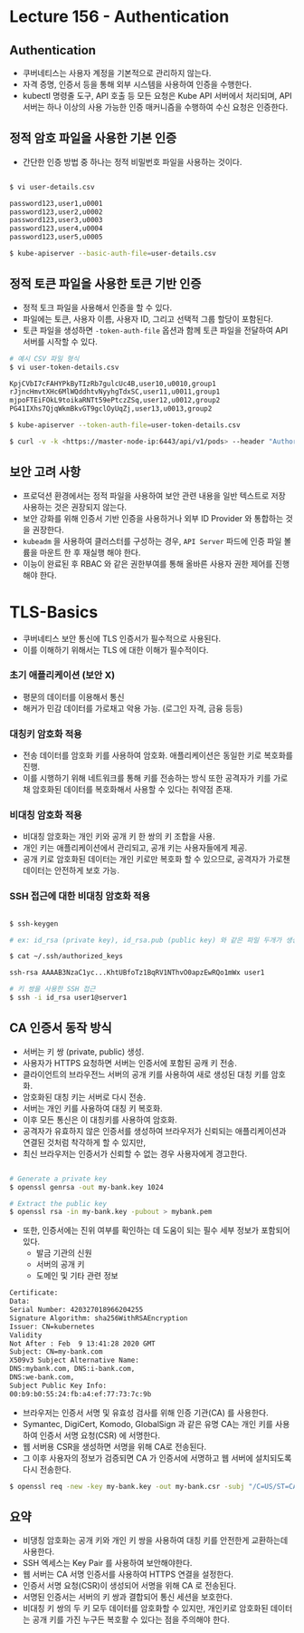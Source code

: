 # Lecture 156 - Authentication

## Authentication

- 쿠버네티스는 사용자 계정을 기본적으로 관리하지 않는다.
- 자격 증명, 인증서 등을 통해 외부 시스템을 사용하여 인증을 수행한다.
- kubectl 명령줄 도구, API 호출 등 모든 요청은 Kube API 서버에서 처리되며, API 서버는 하나 이상의 사용 가능한 인증 매커니즘을 수행하여 수신 요청은 인증한다.

## 정적 암호 파일을 사용한 기본 인증

- 간단한 인증 방법 중 하나는 정적 비밀번호 파일을 사용하는 것이다.

```bash

$ vi user-details.csv

password123,user1,u0001
password123,user2,u0002
password123,user3,u0003
password123,user4,u0004
password123,user5,u0005

$ kube-apiserver --basic-auth-file=user-details.csv

```

## 정적 토큰 파일을 사용한 토큰 기반 인증

- 정적 토크 파일을 사용해서 인증을 할 수 있다.
- 파일에는 토큰, 사용자 이름, 사용자 ID, 그리고 선택적 그룹 할당이 포함된다.
- 토큰 파일을 생성하면 `-token-auth-file` 옵션과 함께 토큰 파일을 전달하여 API 서버를 시작할 수 있다.

```bash
# 예시 CSV 파일 형식
$ vi user-token-details.csv

KpjCVbI7cFAHYPkByTIzRb7gulcUc4B,user10,u0010,group1
rJjncHmvtXHc6MlWQddhtvNyyhgTdxSC,user11,u0011,group1
mjpoFTEiFOkL9toikaRNTt59ePtczZSq,user12,u0012,group2
PG41IXhs7QjqWkmBkvGT9gclOyUqZj,user13,u0013,group2

```

```bash
$ kube-apiserver --token-auth-file=user-token-details.csv

$ curl -v -k <https://master-node-ip:6443/api/v1/pods> --header "Authorization: Bearer KpjCVbI7cFAHYPkByTIzRb7gulcUc4B"

```

## 보안 고려 사항

- 프로덕션 환경에서는 정적 파일을 사용하여 보안 관련 내용을 일반 텍스트로 저장 사용하는 것은 권장되지 않는다.
- 보안 강화를 위해 인증서 기반 인증을 사용하거나 외부 ID Provider 와 통합하는 것을 권장한다.
- `kubeadm` 을 사용하여 클러스터를 구성하는 경우, `API Server` 파드에 인증 파일 볼륨을 마운트 한 후 재실행 해야 한다.
- 이능이 완료된 후 RBAC 와 같은 권한부여를 통해 올바른 사용자 권한 제어를 진행해야 한다.

# TLS-Basics

- 쿠버네티스 보안 통신에 TLS 인증서가 필수적으로 사용된다.
- 이를 이해하기 위해서는 TLS 에 대한 이해가 필수적이다.

### 초기 애플리케이션 (보안 X)

- 평문의 데이터를 이용해서 통신
- 해커가 민감 데이터를 가로채고 악용 가능. (로그인 자격, 금융 등등)

### 대칭키 암호화 적용

- 전송 데이터를 암호화 키를 사용하여 암호화. 애플리케이션은 동일한 키로 복호화를 진행.
- 이를 시행하기 위해 네트워크를 통해 키를 전송하는 방식 또한 공격자가 키를 가로채 암호화된 데이터를 복호화해서 사용할 수 있다는 취약점 존재.

### 비대칭 암호화 적용

- 비대칭 암호화는 개인 키와 공개 키 한 쌍의 키 조합을 사용.
- 개인 키는 애플리케이션에서 관리되고, 공개 키는 사용자들에게 제공.
- 공개 키로 암호화된 데이터는 개인 키로만 복호화 할 수 있으므로, 공격자가 가로챈 데이터는 안전하게 보호 가능.

### SSH 접근에 대한 비대칭 암호화 적용

```bash

$ ssh-keygen

# ex: id_rsa (private key), id_rsa.pub (public key) 와 같은 파일 두개가 생성됨.

$ cat ~/.ssh/authorized_keys

ssh-rsa AAAAB3NzaC1yc...KhtUBfoTz1BqRV1NThvO0apzEwRQo1mWx user1

# 키 쌍을 사용한 SSH 접근
$ ssh -i id_rsa user1@server1

```

## CA 인증서 동작 방식

- 서버는 키 쌍 (private, public) 생성.
- 사용자가 HTTPS 요청하면 서버는 인증서에 포함된 공캐 키 전송.
- 클라이언트의 브라우전느 서버의 공개 키를 사용하여 새로 생성된 대칭 키를 암호화.
- 암호화된 대칭 키는 서버로 다시 전송.
- 서버는 개인 키를 사용하여 대칭 키 복호화.
- 이후 모든 통신은 이 대칭키를 사용하여 암호화.
- 공격자가 유효하지 않은 인증서를 생성하여 브라우저가 신뢰되는 애플리케이션과 연결된 것처럼 착각하게 할 수 있지만,
- 최신 브라우저는 인증서가 신뢰할 수 없는 경우 사용자에게 경고한다.

```bash

# Generate a private key
$ openssl genrsa -out my-bank.key 1024

# Extract the public key
$ openssl rsa -in my-bank.key -pubout > mybank.pem

```

- 또한, 인증서에는 진위 여부를 확인하는 데 도움이 되는 필수 세부 정보가 포함되어 있다.
    - 발금 기관의 신원
    - 서버의 공개 키
    - 도메인 및 기타 관련 정보

```bash
Certificate:
Data:
Serial Number: 420327018966204255
Signature Algorithm: sha256WithRSAEncryption
Issuer: CN=kubernetes
Validity
Not After : Feb  9 13:41:28 2020 GMT
Subject: CN=my-bank.com
X509v3 Subject Alternative Name:
DNS:mybank.com, DNS:i-bank.com,
DNS:we-bank.com,
Subject Public Key Info:
00:b9:b0:55:24:fb:a4:ef:77:73:7c:9b

```

- 브라우저는 인증서 서명 및 유효성 검사를 위해 인증 기관(CA) 를 사용한다.
- Symantec, DigiCert, Komodo, GlobalSign 과 같은 유명 CA는 개인 키를 사용하여 인증서 서명 요청(CSR) 에 서명한다.
- 웹 서버용 CSR을 생성하면 서명을 위해 CA로 전송된다.
- 그 이후 사용자의 정보가 검증되면 CA 가 인증서에 서명하고 웹 서버에 설치되도록 다시 전송한다.

```bash
$ openssl req -new -key my-bank.key -out my-bank.csr -subj "/C=US/ST=CA/O=MyOrg, Inc./CN=my-bank.com"

```

## 요약

- 비댕칭 암호화는 공개 키와 개인 키 쌍을 사용하여 대칭 키를 안전한게 교환하는데 사용한다.
- SSH 엑세스는 Key Pair 를 사용하여 보안해야한다.
- 웹 서버는 CA 서명 인증서를 사용하여 HTTPS 연결을 설정한다.
- 인증서 서명 요청(CSR)이 생성되어 서명을 위해 CA 로 전송된다.
- 서명된 인증서는 서버의 키 쌍과 결합되어 통신 세션을 보호한다.
- 비대칭 키 쌍의 두 키 모두 데이터를 암호화할 수 있지만, 개인키로 암호화된 데이터는 공개 키를 가진 누구든 복호활 수 있다는 점을 주의해야 한다.